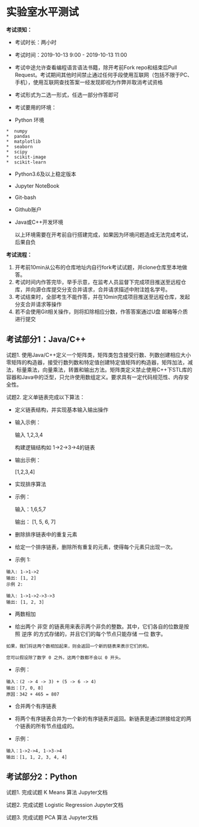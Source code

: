 # 实验室水平测试

**考试须知：**

*  考试时长：两小时

*  考试时间：2019-10-13 9:00 - 2019-10-13 11:00

*  考试中途允许查看编程语言语法书籍，除开考前Fork repo和结束后Pull Request。考试期间其他时间禁止通过任何手段使用互联网（包括不限于PC、手机），使用互联网查找答案一经发现即视为作弊并取消考试资格

*  考试形式为二选一形式，任选一部分作答即可

*  考试要用的环境：

  *  Python 环境

    *  numpy
    *  pandas
    *  matplotlib
    *  seaborn
    *  scipy
    *  scikit-image
    *  scikit-learn
 *  Python3.6及以上稳定版本
 *  Jupyter NoteBook 

 * Git-bash
  
 * Github账户
  
 * Java或C++开发环境
  
    以上环境需要在开考前自行搭建完成，如果因为环境问题造成无法完成考试，后果自负

**考试流程：**

1.  开考前10min从公布的仓库地址内自行fork考试试题，并clone仓库至本地做答。
2.  考试时间内作答完毕，举手示意，在监考人员监督下完成项目推送至远程仓库，并向源仓库提交分支合并请求，合并请求描述中附注姓名学号。
3.  考试结束时，全部考生不能作答，并在10min完成项目推送至远程仓库，发起分支合并请求等操作
4.  若不会使用Git相关操作，则将扣除相应分数，作答答案通过U盘 邮箱等介质进行提交

##  考试部分1：Java/C++ 

试题1. 使用Java/C++定义一个矩阵类，矩阵类包含接受行数、列数创建相应大小零矩阵的构造器，接受行数列数和特定值创建特定值矩阵的构造器，矩阵加法，减法，标量乘法，向量乘法，转置和输出方法。矩阵类定义禁止使用C++下STL库的容器和Java中的泛型，只允许使用数组定义。要求具有一定代码规范性、内存安全性。

试题2. 定义单链表完成以下算法：

*  定义链表结构，并实现基本输入输出操作

  *  输入示例：

     输入 1,2,3,4

     构建逻辑结构如 1->2->3->4的链表

  *  输出示例：

     [1,2,3,4]

*  实现排序算法

  *  示例：

     输入：1,6,5,7

     输出： [1, 5, 6, 7]

*  删除排序链表中的重复元素

  *  给定一个排序链表，删除所有重复的元素，使得每个元素只出现一次。

  *  示例 1:

    输入: 1->1->2
    输出: [1, 2]
    示例 2:

    输入: 1->1->2->3->3
    输出: [1, 2, 3]

*   两数相加

  *  给出两个 非空 的链表用来表示两个非负的整数。其中，它们各自的位数是按照 逆序 的方式存储的，并且它们的每个节点只能存储 一位 数字。

    如果，我们将这两个数相加起来，则会返回一个新的链表来表示它们的和。

    您可以假设除了数字 0 之外，这两个数都不会以 0 开头。

  *  示例：

    输入：(2 -> 4 -> 3) + (5 -> 6 -> 4)
    输出：[7, 0, 8]
    原因：342 + 465 = 807

*   合并两个有序链表

  *  将两个有序链表合并为一个新的有序链表并返回。新链表是通过拼接给定的两个链表的所有节点组成的。 

  *  示例：

    输入：1->2->4, 1->3->4
    输出：[1, 1, 2, 3, 4, 4]

##  考试部分2：Python

试题1. 完成试题 K Means 算法 Jupyter文档

试题2. 完成试题 Logistic Regression  Jupyter文档

试题3. 完成试题 PCA 算法 Jupyter文档
